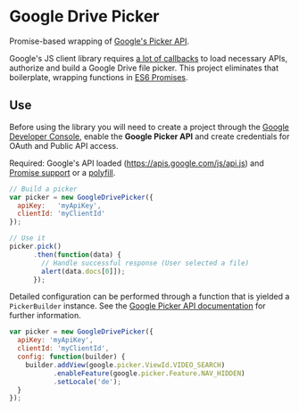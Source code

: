 # Google Drive Picker

Promise-based wrapping of [Google's Picker API][docs].

Google's JS client library requires [a lot of callbacks][picker_hiworld] to load necessary APIs, authorize and build a Google Drive file picker. This project eliminates that boilerplate, wrapping functions in [ES6 Promises][promise].

## Use

Before using the library you will need to create a project through the [Google Developer Console][console], enable the **Google Picker API** and create credentials for OAuth and Public API access.

Required: Google's API loaded (https://apis.google.com/js/api.js) and [Promise support][caniuse_promise] or a [polyfill][polyfill].

```js
// Build a picker
var picker = new GoogleDrivePicker({
  apiKey:   'myApiKey',
  clientId: 'myClientId'
});

// Use it
picker.pick()
      .then(function(data) {
        // Handle successful response (User selected a file)
        alert(data.docs[0]]);
      });
```

Detailed configuration can be performed through a function that is yielded a `PickerBuilder` instance. See the [Google Picker API documentation][docs] for further information.

```js
var picker = new GoogleDrivePicker({
  apiKey: 'myApiKey',
  clientId: 'myClientId',
  config: function(builder) {
    builder.addView(google.picker.ViewId.VIDEO_SEARCH)
           .enableFeature(google.picker.Feature.NAV_HIDDEN)
           .setLocale('de');
  }
});
```

[docs]: https://developers.google.com/picker/docs/
[picker_hiworld]: https://developers.google.com/picker/docs/#hiworld
[console]: https://console.developers.google.com/
[promise]: https://developer.mozilla.org/en-US/docs/Web/JavaScript/Reference/Global_Objects/Promise
[caniuse_promise]: http://caniuse.com/#feat=promises
[polyfill]: https://github.com/getify/native-promise-only
